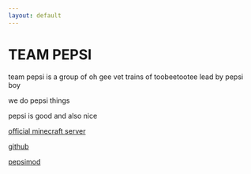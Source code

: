 ```yaml
---
layout: default
---
```


<h1 class="benis"><lol>T</lol><oman>EA<lol>M P</lol></oman><lol>EPS</lol><oman>I</oman></h1>

team pepsi is a group of oh gee vet trains of toobeetootee lead by pepsi boy

we do pepsi things

pepsi is good and also nice

[official minecraft server](/server)

[github](https://github.com/Team-Pepsi)

[pepsimod](https://github.com/Team-Pepsi/pepsimod)

